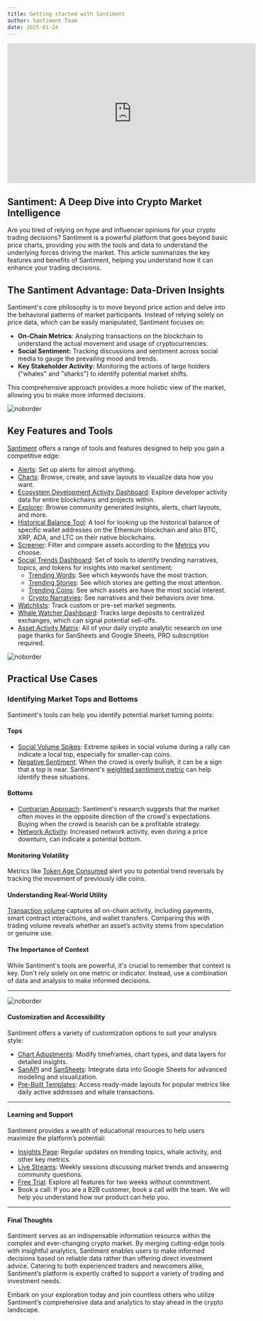 ```yaml
---
title: Getting started with Santiment
author: Santiment Team
date: 2025-01-24
---
```


<iframe width="560" height="315" src="https://www.youtube.com/embed/_04p-INg_Gg?si=7qCuN1vXFP9602xK" title="YouTube video player" frameborder="0" allow="accelerometer; autoplay; clipboard-write; encrypted-media; gyroscope; picture-in-picture; web-share" referrerpolicy="strict-origin-when-cross-origin" allowfullscreen></iframe>

## Santiment: A Deep Dive into Crypto Market Intelligence

Are you tired of relying on hype and influencer opinions for your crypto
trading decisions? Santiment is a powerful platform that goes beyond basic
price charts, providing you with the tools and data to understand the
underlying forces driving the market. This article summarizes the key
features and benefits of Santiment, helping you understand how it can enhance
your trading decisions.

## The Santiment Advantage: Data-Driven Insights

Santiment's core philosophy is to move beyond price action and delve into the
behavioral patterns of market participants. Instead of relying solely on price
data, which can be easily manipulated, Santiment focuses on:

- **On-Chain Metrics**: Analyzing transactions on the blockchain to understand
  the actual movement and usage of cryptocurrencies.
- **Social Sentiment:** Tracking discussions and sentiment across social media
  to gauge the prevailing mood and trends.
- **Key Stakeholder Activity:** Monitoring the actions of large holders
  ("whales" and "sharks") to identify potential market shifts.

This comprehensive approach provides a more holistic view of the market,
allowing you to make more informed decisions.

![noborder](./hollistic_approach.png)

## Key Features and Tools

[Santiment](https://app.santiment.net/) offers a range of tools and features designed to help you gain a
competitive edge:

- [Alerts](https://app.santiment.net/alerts): Set up alerts for almost anything.
- [Charts](https://app.santiment.net/charts): Browse, create, and save layouts to visualize data how you want.
- [Ecosystem Development Activity Dashboard](https://app.santiment.net/dev-activity): Explore developer activity data for entire blockchains and projects within.
- [Explorer](https://app.santiment.net/explorer): Browse community generated insights, alerts, chart layouts, and more.
- [Historical Balance Tool](https://app.santiment.net/labs/balance?assets=): A tool for looking up the historical balance of specific wallet addresses on the Ethereum blockchain and also BTC, XRP, ADA, and LTC on their native blockchains.
- [Screener](https://app.santiment.net/screener): Filter and compare assets according to the [Metrics](https://academy.santiment.net/metrics/) you choose.
- [Social Trends Dashboard](https://app.santiment.net/social-trends): Set of tools to identify trending narratives, topics, and tokens for insights into market sentiment:
    - [Trending Words](https://app.santiment.net/social-trends): See which keywords have the most traction.
    - [Trending Stories](https://app.santiment.net/social-trends/trending-stories): See which stories are getting the most attention.
    - [Trending Coins](https://app.santiment.net/social-trends/trending-coins): See which assets are have the most social interest.
    - [Crypto Narratvies](https://app.santiment.net/social-trends/crypto-narratives): See narratives and their behaviors over time.
- [Watchlists](https://app.santiment.net/watchlists): Track custom or pre-set market segments.
- [Whale Watcher Dashboard](https://queries.santiment.net/dashboard/top-cex-deposits-1001?utm_source=sanbase&utm_medium=post&utm_campaign=sanbase_eth_top_cex_deposits_b_112124/&fpr=twitter): Tracks large deposits to centralized exchanges, which can signal potential sell-offs.
- [Asset Activity Matrix](https://app.santiment.net/insights/read/the-new-activity-matrix-model-for-sanbase-pro-is-a-game-changer-for-crypto-analytics-7389): All of your daily crypto analytic research on one page thanks for SanSheets and Google Sheets, PRO subscription required.

![noborder](./scredriver.png)

## Practical Use Cases

### Identifying Market Tops and Bottoms

Santiment's tools can help you identify potential market turning points:

#### Tops

- [Social Volume Spikes](/for-traders/#spot-tops-and-exit-opportunities):
  Extreme spikes in social volume during a rally can indicate a local top,
  especially for smaller-cap coins.
- [Negative Sentiment](/metrics/sentiment-metrics/#what-is-sentiment):
  When the crowd is overly bullish, it can be a sign that a top is near.
  Santiment's [weighted sentiment
  metric](/metrics/sentiment-metrics/weighted-sentiment-metrics/#definition)
  can help identify these situations.

#### Bottoms

- [Contrarian Approach](/for-traders/#spot-bottoms-and-entry-opportunities):
  Santiment's research suggests that the market often moves in the opposite
  direction of the crowd's expectations. Buying when the crowd is bearish can
  be a profitable strategy.
- [Network Activity](/education-and-use-cases/understanding-short-term-market-trends/#network-activity):
  Increased network activity, even during a price downturn, can indicate a
  potential bottom.

#### Monitoring Volatility

Metrics like [Token Age Consumed](/education-and-use-cases/timing-market-volatility-with-token-age-consumed/)
alert you to potential trend reversals by tracking the movement of previously
idle coins.

#### Understanding Real-World Utility

[Transaction volume](/education-and-use-cases/trading-and-transaction-volume/)
captures all on-chain activity, including payments, smart contract
interactions, and wallet transfers. Comparing this with trading volume reveals
whether an asset’s activity stems from speculation or genuine use.

#### The Importance of Context

While Santiment's tools are powerful, it's crucial to remember that context is
key. Don't rely solely on one metric or indicator. Instead, use a combination
of data and analysis to make informed decisions.

---

![noborder](./context.png)

#### Customization and Accessibility

Santiment offers a variety of customization options to suit your analysis
style:

- [Chart Adjustments](/sanbase/keyboard-shortcuts/#charts):
  Modify timeframes, chart types, and data layers for detailed insights.
- [SanAPI](https://api.santiment.net/) and [SanSheets](https://sheets.santiment.net/): Integrate data into Google
  Sheets for advanced modeling and visualization.
- [Pre-Built Templates](https://app.santiment.net/explorer): Access
  ready-made layouts for popular metrics like daily active addresses and whale
  transactions.

---

#### Learning and Support

Santiment provides a wealth of educational resources to help users maximize the
platform’s potential:

- [Insights Page](https://insights.santiment.net/): Regular updates on
  trending topics, whale activity, and other key metrics.
- [Live Streams](https://www.youtube.com/@Santimentfeed): Weekly sessions
  discussing market trends and answering community questions.
- [Free Trial](https://app.santiment.net/pricing): Explore all features for
  two weeks without commitment.
- Book a call: If you are a B2B customer, book a call with the team. We
  will help you understand how our product can help you.

---

#### Final Thoughts

Santiment serves as an indispensable information resource within the complex
and ever-changing crypto market. By merging cutting-edge tools with insightful
analytics, Santiment enables users to make informed decisions based on reliable
data rather than offering direct investment advice. Catering to both
experienced traders and newcomers alike, Santiment’s platform is expertly
crafted to support a variety of trading and investment needs.

Embark on your exploration today and join countless others who utilize
Santiment’s comprehensive data and analytics to stay ahead in the crypto
landscape.
